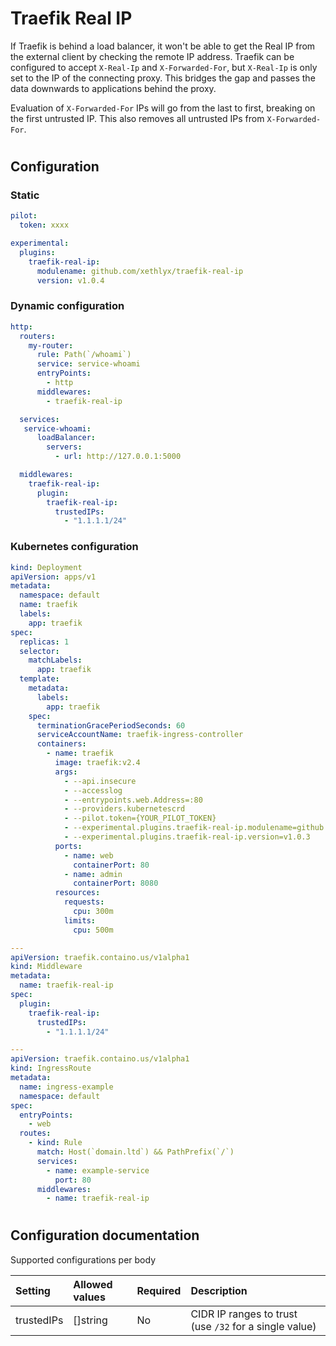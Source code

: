 # Traefik Real IP

If Traefik is behind a load balancer, it won't be able to get the Real IP from the external client by checking the remote IP address. Traefik can be configured to accept `X-Real-Ip` and `X-Forwarded-For`, but `X-Real-Ip` is only set to the IP of the connecting proxy. This bridges the gap and passes the data downwards to applications behind the proxy.

Evaluation of `X-Forwarded-For` IPs will go from the last to first, breaking on the first untrusted IP. This also removes all untrusted IPs from `X-Forwarded-For`.

#
## Configuration

### Static

```yaml
pilot:
  token: xxxx

experimental:
  plugins:
    traefik-real-ip:
      modulename: github.com/xethlyx/traefik-real-ip
      version: v1.0.4
```

### Dynamic configuration

```yaml
http:
  routers:
    my-router:
      rule: Path(`/whoami`)
      service: service-whoami
      entryPoints:
        - http
      middlewares:
        - traefik-real-ip

  services:
   service-whoami:
      loadBalancer:
        servers:
          - url: http://127.0.0.1:5000

  middlewares:
    traefik-real-ip:
      plugin:
        traefik-real-ip:
          trustedIPs:
            - "1.1.1.1/24"
```

### Kubernetes configuration

```yaml
kind: Deployment
apiVersion: apps/v1
metadata:
  namespace: default
  name: traefik
  labels:
    app: traefik
spec:
  replicas: 1
  selector:
    matchLabels:
      app: traefik
  template:
    metadata:
      labels:
        app: traefik
    spec:
      terminationGracePeriodSeconds: 60
      serviceAccountName: traefik-ingress-controller
      containers:
        - name: traefik
          image: traefik:v2.4
          args:
            - --api.insecure
            - --accesslog
            - --entrypoints.web.Address=:80
            - --providers.kubernetescrd
            - --pilot.token={YOUR_PILOT_TOKEN}
            - --experimental.plugins.traefik-real-ip.modulename=github.com/soulbalz/traefik-real-ip
            - --experimental.plugins.traefik-real-ip.version=v1.0.3
          ports:
            - name: web
              containerPort: 80
            - name: admin
              containerPort: 8080
          resources:
            requests:
              cpu: 300m
            limits:
              cpu: 500m

---
apiVersion: traefik.containo.us/v1alpha1
kind: Middleware
metadata:
  name: traefik-real-ip
spec:
  plugin:
    traefik-real-ip:
      trustedIPs:
        - "1.1.1.1/24"

---
apiVersion: traefik.containo.us/v1alpha1
kind: IngressRoute
metadata:
  name: ingress-example
  namespace: default
spec:
  entryPoints:
    - web
  routes:
    - kind: Rule
      match: Host(`domain.ltd`) && PathPrefix(`/`)
      services:
        - name: example-service
          port: 80
      middlewares:
        - name: traefik-real-ip
```

#
## Configuration documentation

Supported configurations per body

| Setting           | Allowed values      | Required    | Description |
| :--               | :--                 | :--         | :--         |
| trustedIPs        | []string            | No          | CIDR IP ranges to trust (use `/32` for a single value) |

#